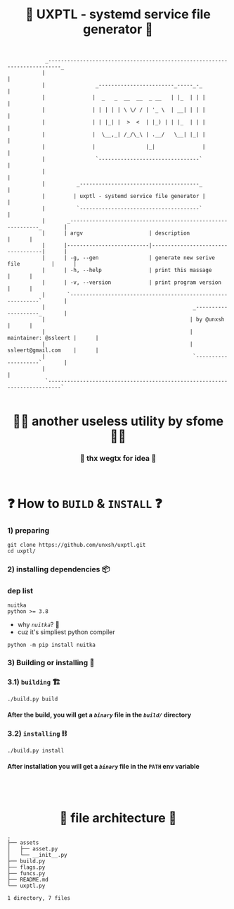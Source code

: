 
<h1 align="center">
  🦾 UXPTL - systemd service file generator 🦾
</h1>

```


            _--------------------------------------------------------------------------_
           |                                                                            |
           |                _------------------------_-----_-_                          |
           |               |  _   _  __  __  _ __   | |_  | | |                         |
           |               | | | | | \ \/ / | '_ \  | __| | | |                         |
           |               | | |_| |  >  <  | |_) | | |_  | | |                         |
           |               |  \__,_| /_/\_\ | .__/   \__| |_| |                         |
           |               |                |_|               |                         |
           |                `--------------------------------`                          |
           |                                                                            |
           |          _--------------------------------------_                          |
           |         | uxptl - systemd service file generator |                         |
           |          `--------------------------------------`                          |
           |       _------------------------------------------------------------_       |
           |      | argv                     | description                       |      |
           |      |--------------------------|-----------------------------------|      |
           |      | -g, --gen                | generate new serive file          |      |
           |      | -h, --help               | print this massage                |      |
           |      | -v, --version            | print program version             |      |
           |       `------------------------------------------------------------`       |
           |                                               _--------------------_       |
           |                                              | by @unxsh            |      |
           |                                              | maintainer: @ssleert |      |
           |                                              | ssleert@gmail.com    |      |
           |                                               `--------------------`       |
           |                                                                            |
            `--------------------------------------------------------------------------`


```
<h1 align="center">
🧙‍♂️ another useless utility by sfome 🧙‍♂️
</h1>
<h3 align="center">
 🌈 thx wegtx for idea 🌈
</h3>

<br>



# ❓ How to `BUILD` & `INSTALL` ❓

### 1) preparing
```fish
git clone https://github.com/unxsh/uxptl.git
cd uxptl/
```
### 2) installing dependencies 📦
### dep list
```
nuitka
python >= 3.8
```
- why *`nuitka`*? 🦭
- cuz it's simpliest python compiler
```fish
python -m pip install nuitka
```
### 3) Building or installing 💠
### 3.1) `building` 🏗️
```fish
./build.py build
```
#### After the build, you will get a *`binary`* file in the *`build/`* directory

### 3.2) `installing` ⛓️
```fish
./build.py install
```
#### After installation you will get a *`binary`* file in the `PATH` env variable




<br>
<br>

<h1 align="center">
    🌳 file architecture 🌳
</h1>

```
.
├── assets
│   ├── asset.py
│   └── __init__.py
├── build.py
├── flags.py
├── funcs.py
├── README.md
└── uxptl.py

1 directory, 7 files
```
